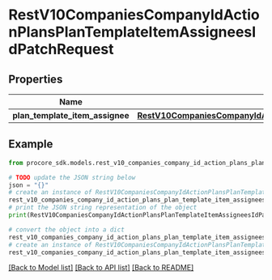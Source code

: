 # RestV10CompaniesCompanyIdActionPlansPlanTemplateItemAssigneesIdPatchRequest


## Properties

Name | Type | Description | Notes
------------ | ------------- | ------------- | -------------
**plan_template_item_assignee** | [**RestV10CompaniesCompanyIdActionPlansPlanTemplateItemAssigneesIdPatchRequestPlanTemplateItemAssignee**](RestV10CompaniesCompanyIdActionPlansPlanTemplateItemAssigneesIdPatchRequestPlanTemplateItemAssignee.md) |  | 

## Example

```python
from procore_sdk.models.rest_v10_companies_company_id_action_plans_plan_template_item_assignees_id_patch_request import RestV10CompaniesCompanyIdActionPlansPlanTemplateItemAssigneesIdPatchRequest

# TODO update the JSON string below
json = "{}"
# create an instance of RestV10CompaniesCompanyIdActionPlansPlanTemplateItemAssigneesIdPatchRequest from a JSON string
rest_v10_companies_company_id_action_plans_plan_template_item_assignees_id_patch_request_instance = RestV10CompaniesCompanyIdActionPlansPlanTemplateItemAssigneesIdPatchRequest.from_json(json)
# print the JSON string representation of the object
print(RestV10CompaniesCompanyIdActionPlansPlanTemplateItemAssigneesIdPatchRequest.to_json())

# convert the object into a dict
rest_v10_companies_company_id_action_plans_plan_template_item_assignees_id_patch_request_dict = rest_v10_companies_company_id_action_plans_plan_template_item_assignees_id_patch_request_instance.to_dict()
# create an instance of RestV10CompaniesCompanyIdActionPlansPlanTemplateItemAssigneesIdPatchRequest from a dict
rest_v10_companies_company_id_action_plans_plan_template_item_assignees_id_patch_request_from_dict = RestV10CompaniesCompanyIdActionPlansPlanTemplateItemAssigneesIdPatchRequest.from_dict(rest_v10_companies_company_id_action_plans_plan_template_item_assignees_id_patch_request_dict)
```
[[Back to Model list]](../README.md#documentation-for-models) [[Back to API list]](../README.md#documentation-for-api-endpoints) [[Back to README]](../README.md)


